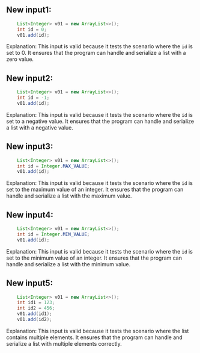 ## New input1:
```java
    List<Integer> v01 = new ArrayList<>();
    int id = 0;
    v01.add(id);
```
Explanation: This input is valid because it tests the scenario where the `id` is set to 0. It ensures that the program can handle and serialize a list with a zero value.

## New input2:
```java
    List<Integer> v01 = new ArrayList<>();
    int id = -1;
    v01.add(id);
```
Explanation: This input is valid because it tests the scenario where the `id` is set to a negative value. It ensures that the program can handle and serialize a list with a negative value.

## New input3:
```java
    List<Integer> v01 = new ArrayList<>();
    int id = Integer.MAX_VALUE;
    v01.add(id);
```
Explanation: This input is valid because it tests the scenario where the `id` is set to the maximum value of an integer. It ensures that the program can handle and serialize a list with the maximum value.

## New input4:
```java
    List<Integer> v01 = new ArrayList<>();
    int id = Integer.MIN_VALUE;
    v01.add(id);
```
Explanation: This input is valid because it tests the scenario where the `id` is set to the minimum value of an integer. It ensures that the program can handle and serialize a list with the minimum value.

## New input5:
```java
    List<Integer> v01 = new ArrayList<>();
    int id1 = 123;
    int id2 = 456;
    v01.add(id1);
    v01.add(id2);
```
Explanation: This input is valid because it tests the scenario where the list contains multiple elements. It ensures that the program can handle and serialize a list with multiple elements correctly.